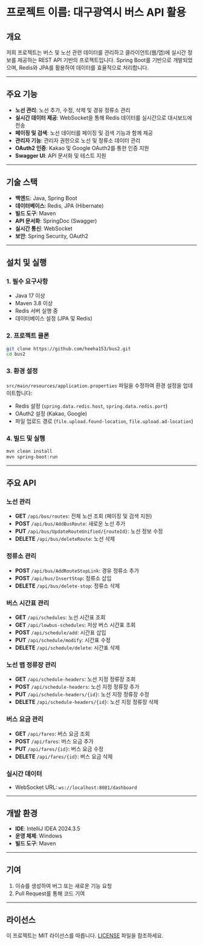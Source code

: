 # 프로젝트 이름: 대구광역시 버스 API 활용

## 개요
저희 프로젝트는 버스 및 노선 관련 데이터를 관리하고 클라이언트(웹/앱)에 실시간 정보를 제공하는 REST API 기반의 프로젝트입니다. Spring Boot를 기반으로 개발되었으며, Redis와 JPA를 활용하여 데이터를 효율적으로 처리합니다.

---

## 주요 기능
- **노선 관리**: 노선 추가, 수정, 삭제 및 경유 정류소 관리
- **실시간 데이터 제공**: WebSocket을 통해 Redis 데이터를 실시간으로 대시보드에 전송
- **페이징 및 검색**: 노선 데이터를 페이징 및 검색 기능과 함께 제공
- **관리자 기능**: 관리자 권한으로 노선 및 정류소 데이터 관리
- **OAuth2 인증**: Kakao 및 Google OAuth2를 통한 인증 지원
- **Swagger UI**: API 문서화 및 테스트 지원

---

## 기술 스택
- **백엔드**: Java, Spring Boot
- **데이터베이스**: Redis, JPA (Hibernate)
- **빌드 도구**: Maven
- **API 문서화**: SpringDoc (Swagger)
- **실시간 통신**: WebSocket
- **보안**: Spring Security, OAuth2

---

## 설치 및 실행

### 1. 필수 요구사항
- Java 17 이상
- Maven 3.8 이상
- Redis 서버 실행 중
- 데이터베이스 설정 (JPA 및 Redis)

### 2. 프로젝트 클론
```bash
git clone https://github.com/heeha153/bus2.git
cd bus2
```

### 3. 환경 설정
`src/main/resources/application.properties` 파일을 수정하여 환경 설정을 업데이트합니다:
- Redis 설정 (`spring.data.redis.host`, `spring.data.redis.port`)
- OAuth2 설정 (Kakao, Google)
- 파일 업로드 경로 (`file.upload.found-location`, `file.upload.ad-location`)

### 4. 빌드 및 실행
```bash
mvn clean install
mvn spring-boot:run
```

---

## 주요 API

### 노선 관리
- **GET** `/api/bus/routes`: 전체 노선 조회 (페이징 및 검색 지원)
- **POST** `/api/bus/AddBusRoute`: 새로운 노선 추가
- **PUT** `/api/bus/UpdateRouteUnified/{routeId}`: 노선 정보 수정
- **DELETE** `/api/bus/deleteRoute`: 노선 삭제

### 정류소 관리
- **POST** `/api/bus/AddRouteStopLink`: 경유 정류소 추가
- **POST** `/api/bus/InsertStop`: 정류소 삽입
- **DELETE** `/api/bus/delete-stop`: 정류소 삭제

### 버스 시간표 관리
- **GET** `/api/schedules`: 노선 시간표 조회
- **GET** `/api/lowbus-schedules`: 저상 버스 시간표 조회
- **POST** `/api/schedule/add`: 시간표 삽입
- **PUT** `/api/schedule/modify`: 시간표 수정
- **DELETE** `/api/schedule/delete`: 시간표 삭제

### 노선 맵 정류장 관리
- **GET** `/api/schedule-headers`: 노선 지정 정류장 조회
- **POST** `/api/schedule-headers`: 노선 지정 정류장 추가
- **PUT** `/api/schedule-headers/{id}`: 노선 지정 정류장 수정
- **DELETE** `/api/schedule-headers/{id}`: 노선 지정 정류장 삭제

### 버스 요금 관리
- **GET** `/api/fares`: 버스 요금 조회
- **POST** `/api/fares`: 버스 요금 추가
- **PUT** `/api/fares/{id}`: 버스 요금 수정
- **DELETE** `/api/fares/{id}`: 버스 요금 삭제

### 실시간 데이터
- WebSocket URL: `ws://localhost:8081/dashboard`

---

## 개발 환경
- **IDE**: IntelliJ IDEA 2024.3.5
- **운영 체제**: Windows
- **빌드 도구**: Maven

---

## 기여
1. 이슈를 생성하여 버그 또는 새로운 기능 요청
2. Pull Request를 통해 코드 기여

---

## 라이선스
이 프로젝트는 MIT 라이선스를 따릅니다. [LICENSE](LICENSE) 파일을 참조하세요.
